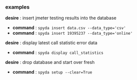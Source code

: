 ### **examples**

 **desire** : insert jmeter testing results into the database
* **command** : `spyda insert data.csv --data_type='csv'`
* **command** : `spyda insert 19395237 --data_type='online'`

 **desire** : display latest call statistic error data
* **command** : `spyda display call_statistics`

 **desire** : drop database and start over fresh
* **command** : `spyda setup --clear=True`